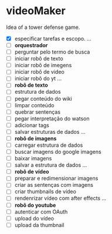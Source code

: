 # videoMaker
Idea of ​​a tower defense game.
- [x] especificar tarefas e escopo.
...
- [ ] **orquestrador** 
- [ ] perguntar pelo termo de busca
- [ ] iniciar robô de texto
- [ ] iniciar robô de imegens
- [ ] iniciar robô de video
- [ ] iniciar robô do yt
...
- [ ] **robô de texto** 
- [ ] estrutura de dados
- [ ] pegar conteúdo do wiki
- [ ] limpar conteúdo
- [ ] quebrar sentenças
- [ ] pegar interpretação do watson
- [ ] adicionar tags
- [ ] salvar estruturas de dados
...
- [ ] **robô de imagens**
- [ ] carregar estrutura de dados
- [ ] buscar imagens do google imagens
- [ ] baixar imagens
- [ ] salvar a estrutura de dados
...
- [ ] **robô de vídeo**
- [ ] preparar e redimensionar imagens
- [ ] criar as sentenças com imagens
- [ ] criar thumbnails de vídeo
- [ ] rendenrizar vídeo com after effects
...
- [ ] **robô do youtube**
- [ ] autenticar com OAuth
- [ ] upload do vídeo
- [ ] upload da thumbnail
